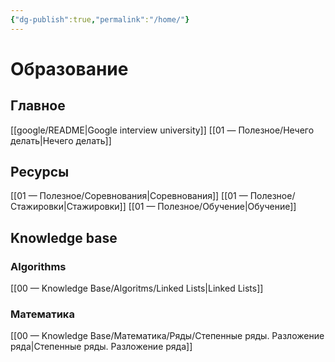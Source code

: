 ```yaml
---
{"dg-publish":true,"permalink":"/home/"}
---
```



# Образование
## Главное
[[google/README\|Google interview university]]
[[01 — Полезное/Нечего делать\|Нечего делать]]
## Ресурсы
[[01 — Полезное/Соревнования\|Соревнования]]
[[01 — Полезное/Стажировки\|Стажировки]]
[[01 — Полезное/Обучение\|Обучение]]
## Knowledge base
### Algorithms
[[00 — Knowledge Base/Algoritms/Linked Lists\|Linked Lists]]
### Математика
[[00 — Knowledge Base/Математика/Ряды/Степенные ряды. Разложение ряда\|Степенные ряды. Разложение ряда]]